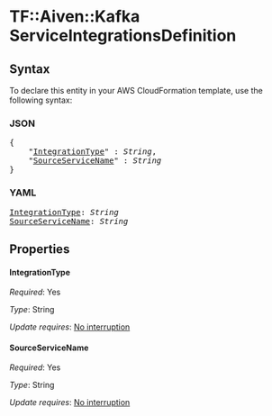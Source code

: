 # TF::Aiven::Kafka ServiceIntegrationsDefinition

## Syntax

To declare this entity in your AWS CloudFormation template, use the following syntax:

### JSON

<pre>
{
    "<a href="#integrationtype" title="IntegrationType">IntegrationType</a>" : <i>String</i>,
    "<a href="#sourceservicename" title="SourceServiceName">SourceServiceName</a>" : <i>String</i>
}
</pre>

### YAML

<pre>
<a href="#integrationtype" title="IntegrationType">IntegrationType</a>: <i>String</i>
<a href="#sourceservicename" title="SourceServiceName">SourceServiceName</a>: <i>String</i>
</pre>

## Properties

#### IntegrationType

_Required_: Yes

_Type_: String

_Update requires_: [No interruption](https://docs.aws.amazon.com/AWSCloudFormation/latest/UserGuide/using-cfn-updating-stacks-update-behaviors.html#update-no-interrupt)

#### SourceServiceName

_Required_: Yes

_Type_: String

_Update requires_: [No interruption](https://docs.aws.amazon.com/AWSCloudFormation/latest/UserGuide/using-cfn-updating-stacks-update-behaviors.html#update-no-interrupt)

